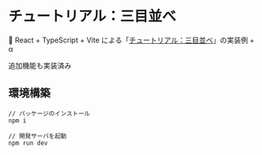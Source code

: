 # チュートリアル：三目並べ

🚀 React + TypeScript + Vite による「[チュートリアル：三目並べ](https://ja.react.dev/learn/tutorial-tic-tac-toe)」の実装例 + α

追加機能も実装済み

## 環境構築

```
// パッケージのインストール
npm i

// 開発サーバを起動
npm run dev
```
